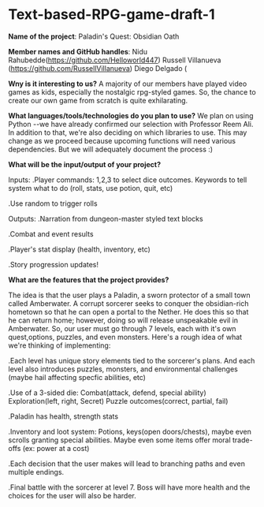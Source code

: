 # Text-based-RPG-game-draft-1


**Name of the project**: Paladin's Quest: Obsidian Oath

**Member names and GitHub handles**: 
  Nidu Rahubedde(https://github.com/Helloworld447)
  Russell Villanueva (https://github.com/RussellVillanueva)
  Diego Delgado (

**Wny is it interesting to us?**
A majority of our members have played video games as kids, especially the nostalgic rpg-styled games. So, the chance to create our own game from scratch is quite exhilarating. 

**What languages/tools/technologies do you plan to use?**
We plan on using Python --we have already confirmed our selection with Professor Reem Ali. In addition to that, we're also deciding on which libraries to use. This may change as we proceed because upcoming functions will need various dependencies. But we will adequately document the process :)

**What will be the input/output of your project?**

Inputs:
.Player commands: 1,2,3 to select dice outcomes. Keywords to tell system what to do (roll, stats, use potion, quit, etc)

.Use random to trigger rolls

Outputs:
.Narration from dungeon-master styled text blocks 

.Combat and event results

.Player's stat display (health, inventory, etc)

.Story progression updates!

**What are the features that the project provides?**

The idea is that the user plays a Paladin, a sworn protector of a small town called Amberwater. A corrupt sorcerer seeks to conquer the obsidian-rich hometown so that he can open a portal to the Nether. He does this so that he can return home; however, doing so will release unspeakable evil in Amberwater. So, our user must go through 7 levels, each with it's own quest,options, puzzles, and even monsters. Here's a rough idea of what we're thinking of implementing:

.Each level has unique story elements tied to the sorcerer's plans. And each level also introduces puzzles, monsters, and environmental challenges (maybe hail affecting specfic abilities, etc)

.Use of a 3-sided die: 
      Combat(attack, defend, special ability)
      Exploration(left, right, Secret)
      Puzzle outcomes(correct, partial, fail)

.Paladin has health, strength stats

.Inventory and loot system: Potions, keys(open doors/chests), maybe even scrolls granting special abilities. Maybe even some items offer moral trade-offs (ex: power at a cost)

.Each decision that the user makes will lead to branching paths and even multiple endings.

.Final battle with the sorcerer at level 7. Boss will have more health and the choices for the user will also be harder.
